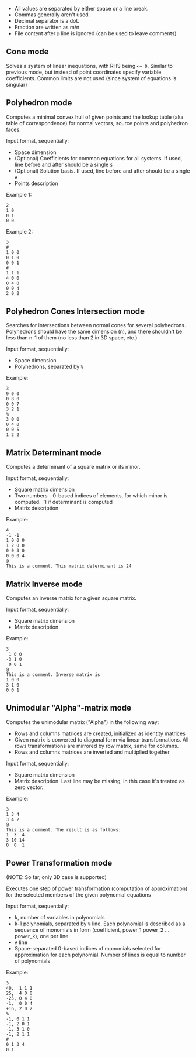 * All values are separated by either space or a line break.
* Commas generally aren't used.
* Decimal separator is a dot.
* Fraction are written as m/n
* File content after `@` line is ignored (can be used to leave comments)



Cone mode
---------

Solves a system of linear inequations, with RHS being `<= 0`.
Similar to previous mode, but instead of point coordinates specify variable coefficients.
Common limits are not used (since system of equations is singular)



Polyhedron mode
---------------

Computes a minimal convex hull of given points
and the lookup table (aka table of correspondence) for normal vectors, source points and polyhedron faces.

Input format, sequentially:

* Space dimension
* (Optional) Coefficients for common equations for all systems.
If used, line before and after should be a single `$`
* (Optional) Solution basis.
If used, line before and after should be a single `#`
* Points description

Example 1:
```
2
1 0
0 1
0 0
```
Example 2:
```
3
#
1 0 0
0 1 0
0 0 1
#
1 1 1
4 0 0
0 4 0
0 0 4
2 0 2
```



Polyhedron Cones Intersection mode
----------------------------------

Searches for intersections between normal cones for several polyhedrons.
Polyhedrons should have the same dimension (n), and there shouldn't be less than n-1 of them
(no less than 2 in 3D space, etc.)

Input format, sequentially:

* Space dimension
* Polyhedrons, separated by `%`

Example:
```
3
9 0 0
0 8 0
0 0 7
3 2 1
%
3 0 0
0 4 0
0 0 5
1 2 2
```



Matrix Determinant mode
-----------------------

Computes a determinant of a square matrix or its minor.

Input format, sequentially:

* Square matrix dimension
* Two numbers - 0-based indices of elements, for which minor is computed.
-1 if determinant is computed
* Matrix description

Example:
```
4
-1 -1
1 0 0 0
1 2 0 0
0 0 3 0
0 0 0 4
@
This is a comment. This matrix determinant is 24
```


Matrix Inverse mode
-------------------

Computes an inverse matrix for a given square matrix.

Input format, sequentially:

* Square matrix dimension
* Matrix description

Example:
```
3
 1 0 0
-3 1 0
 0 0 1
@
This is a comment. Inverse matrix is
1 0 0
3 1 0
0 0 1
```



Unimodular "Alpha"-matrix mode
------------------------------

Computes the unimodular matrix ("Alpha") in the following way:

* Rows and columns matrices are created, initialized as identity matrices
* Given matrix is converted to diagonal form via linear transformations.
All rows transformations are mirrored by row matrix, same for columns.
* Rows and columns matrices are inverted and multiplied together

Input format, sequentially:

* Square matrix dimension
* Matrix description.
Last line may be missing, in this case it's treated as zero vector.

Example:
```
3
1 3 4
3 4 2
@
This is a comment. The result is as follows:
1  3  4
3 10 14
0  0  1
```



Power Transformation mode
-------------------------

(NOTE: So far, only 3D case is supported)

Executes one step of power transformation (computation of approximation)
for the selected members of the given polynomial equations

Input format, sequentially:

* k, number of variables in polynomials
* k-1 polynomials, separated by `%` line. Each polynomial is described as a sequence of monomials in form
(coefficient, power_1 power_2 ... power_k), one per line
* `#` line
* Space-separated 0-based indices of monomials selected for approximation for each polynomial.
Number of lines is equal to number of polynomials

Example:
```
3
40,  1 1 1
25,  4 0 0
-25, 0 4 0
-1,  0 0 4
+16, 2 0 2
%
-1, 0 1 1
-1, 2 0 1
-1, 3 1 0
-1, 2 1 1
#
0 1 3 4
0 1
```
